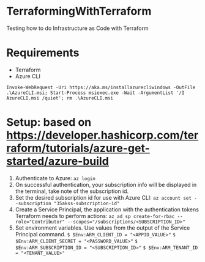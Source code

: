 # TerraformingWithTerraform
Testing how to do Infrastructure as Code with Terraform

# Requirements
- Terraform
- Azure CLI

`Invoke-WebRequest -Uri https://aka.ms/installazurecliwindows -OutFile .\AzureCLI.msi; Start-Process msiexec.exe -Wait -ArgumentList '/I AzureCLI.msi /quiet'; rm .\AzureCLI.msi`

# Setup: based on https://developer.hashicorp.com/terraform/tutorials/azure-get-started/azure-build
1. Authenticate to Azure: `az login`
1. On successful authentication, your subscription info will be displayed in the terminal, take note of the subscription id.
1. Set the desired subscription id for use with Azure CLI: `az account set --subscription "35akss-subscription-id"`
1. Create a Service Principal, the application with the authentication tokens Terraform needs to perform actions:
`az ad sp create-for-rbac --role="Contributor" --scopes="/subscriptions/<SUBSCRIPTION_ID>"`
1. Set environment variables. Use values from the output of the Service Principal command.
`$ $Env:ARM_CLIENT_ID = "<APPID_VALUE>"`
`$ $Env:ARM_CLIENT_SECRET = "<PASSWORD_VALUE>"`
`$ $Env:ARM_SUBSCRIPTION_ID = "<SUBSCRIPTION_ID>"`
`$ $Env:ARM_TENANT_ID = "<TENANT_VALUE>"`
